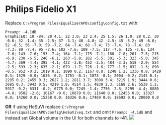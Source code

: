 # Philips Fidelio X1
Replace `C:\Program Files\EqualizerAPO\config\config.txt` with:
```
Preamp: -4.1dB
GraphicEQ: 10 -84; 20 4.1; 22 3.0; 23 2.4; 25 1.5; 26 1.0; 28 0.2; 30 -0.6; 32 -1.4; 35 -2.5; 37 -3.1; 40 -4.0; 42 -4.5; 45 -5.2; 49 -6.0; 52 -6.5; 56 -7.0; 59 -7.2; 64 -7.4; 68 -7.4; 73 -7.4; 78 -7.4; 83 -7.3; 89 -7.4; 95 -7.6; 102 -7.6; 109 -7.5; 117 -7.6; 125 -7.6; 134 -7.6; 143 -7.6; 153 -7.4; 164 -7.1; 175 -7.1; 188 -7.8; 201 -7.5; 215 -6.9; 230 -6.5; 246 -6.1; 263 -5.8; 282 -5.5; 301 -5.3; 323 -5.0; 345 -4.7; 369 -4.4; 395 -4.1; 423 -3.8; 452 -3.5; 484 -3.3; 518 -2.9; 554 -2.5; 593 -2.3; 635 -2.1; 679 -1.7; 726 -1.6; 777 -1.5; 832 -1.3; 890 -0.5; 952 -0.2; 1019 0.1; 1090 0.2; 1167 0.8; 1248 1.2; 1336 0.8; 1429 0.3; 1529 -0.0; 1636 -0.2; 1751 -0.1; 1873 -0.1; 2004 -0.2; 2145 0.1; 2295 0.2; 2455 0.3; 2627 1.2; 2811 3.7; 3008 3.4; 3219 1.9; 3444 0.6; 3685 0.3; 3943 0.5; 4219 1.0; 4514 1.5; 4830 2.3; 5168 2.6; 5530 1.2; 5917 -0.2; 6331 -0.2; 6775 0.0; 7249 -1.4; 7756 -2.8; 8299 -4.4; 8880 -4.8; 9502 -2.6; 10167 -0.0; 10879 0.0; 11640 0.0; 12455 0.0; 13327 0.0; 14260 0.0; 15258 0.0; 16326 0.0; 17469 0.0; 18692 0.0; 20000 0.0
```
**OR** if using HeSuVi replace `C:\Program Files\EqualizerAPO\config\HeSuVi\eq.txt` and omit `Preamp: -4.1dB` and instead set Global volume in the UI for both channels to **-41**.
![](https://raw.githubusercontent.com/jaakkopasanen/AutoEq/master/results/Headphone.com/innerfidelity/onear/Philips%20Fidelio%20X1/Philips%20Fidelio%20X1.png)